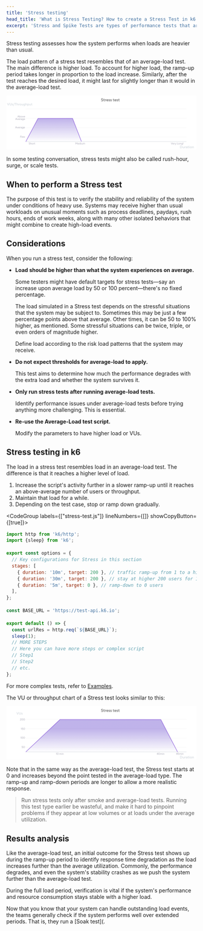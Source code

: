 ```yaml
---
title: 'Stress testing'
head_title: 'What is Stress Testing? How to create a Stress Test in k6'
excerpt: 'Stress and Spike Tests are types of performance tests that are concerned with assessing the limits of your system and stability under extreme conditions. Let’s see two examples.'
---
```


Stress testing assesses how the system performs when loads are heavier than usual.

The load pattern of a stress test resembles that of an average-load test. The main difference is higher load.
To account for higher load, the ramp-up period takes longer in proportion to the load increase.
Similarly,  after the test reaches the desired load, it might last for slightly longer than it would in the average-load test.

![Overview of a stress test](images/chart-stress-test-overview.png)

In some testing conversation, stress tests might also be called rush-hour, surge, or scale tests.

## When to perform a Stress test

The purpose of this test is to verify the stability and reliability of the system under conditions of heavy use.
Systems may receive higher than usual workloads on unusual moments such as process deadlines, paydays, rush hours, ends of work weeks, along with many other isolated behaviors that might combine to create high-load events.

## Considerations

When you run a stress test, consider the following:

* **Load should be higher than what the system experiences on average.** 

  Some testers might have default targets for stress tests&mdash;say an increase upon average load by 50 or 100 percent&mdash;there's no fixed percentage.

  The load simulated in a Stress test depends on the stressful situations that the system may be subject to. Sometimes this may be just a few percentage points above that average. Other times, it can be 50 to 100% higher, as mentioned. Some stressful situations can be twice, triple, or even orders of magnitude higher.

  Define load according to the risk load patterns that the system may receive.

* **Do not expect thresholds for average-load to apply.**

  This test aims to determine how much the performance degrades with the extra load and whether the system survives it. 

- **Only run stress tests after running average-load tests.** 

  Identify performance issues under average-load tests before trying anything more challenging.
  This is essential.

* **Re-use the Average-Load test script.**

  Modify the parameters to have higher load or VUs.

## Stress testing in k6

The load in a stress test resembles load in an average-load test.
The difference is that it reaches a higher level of load.
1. Increase the script's activity further in a slower ramp-up until it reaches an above-average number of users or throughput.
1. Maintain that load for a while.
1. Depending on the test case, stop or ramp down gradually.

<CodeGroup labels={["stress-test.js"]} lineNumbers={[]} showCopyButton={[true]}>

```javascript
import http from 'k6/http';
import {sleep} from 'k6';

export const options = {
  // Key configurations for Stress in this section
  stages: [
    { duration: '10m', target: 200 }, // traffic ramp-up from 1 to a higher 200 users over 10 minutes.
    { duration: '30m', target: 200 }, // stay at higher 200 users for 10 minutes
    { duration: '5m', target: 0 }, // ramp-down to 0 users
  ],
};

const BASE_URL = 'https://test-api.k6.io';

export default () => {
  const urlRes = http.req(`${BASE_URL}`);
  sleep(1);
  // MORE STEPS
  // Here you can have more steps or complex script
  // Step1
  // Step2
  // etc.
};

```

</CodeGroup>

For more complex tests, refer to [Examples](https://k6.io/docs/examples).

The VU or throughput chart of a Stress test looks similar to this:

![The shape of the stress test as configured in the preceding script](images/chart-stress-test-k6-script-example.png)


Note that in the same way as the average-load test, the Stress test starts at 0 and increases beyond the point tested in the average-load type. The ramp-up and ramp-down periods are longer to allow a more realistic response.

<Blockquote mod="note" title="">

Run stress tests only after smoke and average-load tests. Running this test type earlier be wasteful, and make it hard to pinpoint problems if they appear at low volumes or at loads under the average utilization.

</Blockquote>

## Results analysis

Like the average-load test, an initial outcome for the Stress test shows up during the ramp-up period to identify response time degradation as the load increases further than the average utilization. Commonly, the performance degrades, and even the system's stability crashes as we push the system further than the average-load test.

During the full load period, verification is vital if the system's performance and resource consumption stays stable with a higher load.

Now that you know that your system can handle outstanding load events, the teams generally check if the system performs well over extended periods.
That is, they run a [Soak test](.

